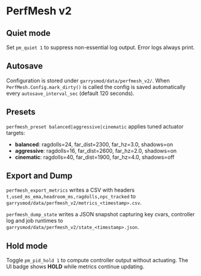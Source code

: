 # PerfMesh v2

## Quiet mode
Set `pm_quiet 1` to suppress non-essential log output. Error logs always print.

## Autosave
Configuration is stored under `garrysmod/data/perfmesh_v2/`. When `PerfMesh.Config.mark_dirty()` is called the config is saved automatically every `autosave_interval_sec` (default 120 seconds).

## Presets
`perfmesh_preset balanced|aggressive|cinematic` applies tuned actuator targets:

- **balanced**: ragdolls=24, far_dist=2300, far_hz=3.0, shadows=on
- **aggressive**: ragdolls=16, far_dist=2600, far_hz=2.0, shadows=on
- **cinematic**: ragdolls=40, far_dist=1900, far_hz=4.0, shadows=off

## Export and Dump
`perfmesh_export_metrics` writes a CSV with headers `t,used_ms_ema,headroom_ms,ragdolls,npc_tracked` to `garrysmod/data/perfmesh_v2/metrics_<timestamp>.csv`.

`perfmesh_dump_state` writes a JSON snapshot capturing key cvars, controller log and job runtimes to `garrysmod/data/perfmesh_v2/state_<timestamp>.json`.

## Hold mode
Toggle `pm_pid_hold 1` to compute controller output without actuating. The UI badge shows **HOLD** while metrics continue updating.
